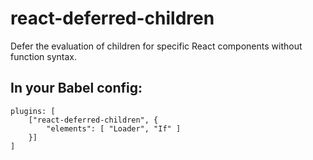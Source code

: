 # react-deferred-children
Defer the evaluation of children for specific React components without function syntax.

## In your Babel config:

```
plugins: [
    ["react-deferred-children", {
        "elements": [ "Loader", "If" ]
    }]
]
```
